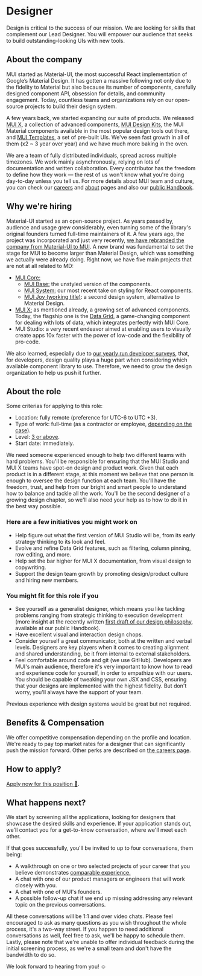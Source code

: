 # Designer

<p class="description">Design is critical to the success of our mission. We are looking for skills that complement our Lead Designer. You will empower our audience that seeks to build outstanding-looking UIs with new tools.</p>

## About the company

MUI started as Material-UI, the most successful React implementation of Google’s Material Design. It has gotten a massive following not only due to the fidelity to Material but also because its number of components, carefully designed component API, obsession for details, and community engagement. Today, countless teams and organizations rely on our open-source projects to build their design system.

A few years back, we started expanding our suite of products. We released [MUI X](/x/), a collection of advanced components, [MUI Design Kits](/design-kits/), the MUI Material components available in the most popular design tools out there, and [MUI Templates](/templates/), a set of pre-built UIs. We've seen fast growth in all of them (x2 ~ 3 year over year) and we have much more baking in the oven.

We are a team of fully distributed individuals, spread across multiple timezones. We work mainly asynchronously, relying on lots of documentation and written collaboration. Every contributor has the freedom to define how they work — the rest of us won't know what you're doing day-to-day unless you tell us. For more details about MUI team and culture, you can check our [careers](/careers/) and [about](/about/) pages and also our [public Handbook](https://mui-org.notion.site/Handbook-f086d47e10794d5e839aef9dc67f324b).

## Why we're hiring

Material-UI started as an open-source project. As years passed by, audience and usage grew considerably, even turning some of the library's original founders turned full-time maintainers of it. A few years ago, the project was incorporated and just very recently, [we have rebranded the company from Material-UI to MUI](/blog/material-ui-is-now-mui/). A new brand was fundamental to set the stage for MUI to become larger than Material Design, which was something we actually were already doing. Right now, we have five main projects that are not at all related to MD:

- [MUI Core:](/core/)
  - [MUI Base:](/customization/unstyled-components/) the unstyled version of the components.
  - [MUI System:](/system/basics/) our most recent take on styling for React components.
  - [MUI Joy (working title)](https://github.com/mui-org/material-ui/discussions/29024): a second design system, alternative to Material Design.
- [MUI X:](/x/) as mentioned already, a growing set of advanced components. Today, the flagship one is the [Data Grid](/components/data-grid/), a game-changing component for dealing with lots of data, which integrates perfectly with MUI Core.
- MUI Studio: a very recent endeavor aimed at enabling users to visually create apps 10x faster with the power of low-code and the flexibility of pro-code.

We also learned, especially due to [our yearly run developer surveys](/blog/2020-developer-survey-results/), that, for developers, design quality plays a huge part when considering which available component library to use. Therefore, we need to grow the design organization to help us push it further.

## About the role

Some criterias for applying to this role:

- Location: fully remote (preference for UTC-6 to UTC +3).
- Type of work: full-time (as a contractor or employee, [depending on the case](https://www.notion.so/mui-org/Hiring-FAQ-64763b756ae44c37b47b081f98915501)).
- Level: [3 or above](https://docs.google.com/spreadsheets/d/18VvbVCNBRWu-QYPncBl5IWTXTOpD68UQsLsymBvfm88/edit#gid=0).
- Start date: immediately.

We need someone experienced enough to help two different teams with hard problems. You'll be responsible for ensuring that the MUI Studio and MUI X teams have spot-on design and product work. Given that each product is in a different stage, at this moment we believe that one person is enough to oversee the design function at each team. You'll have the freedom, trust, and help from our bright and smart people to understand how to balance and tackle all the work. You'll be the second designer of a growing design chapter, so we'll also need your help as to how to do it in the best way possible.

### Here are a few initiatives you might work on

- Help figure out what the first version of MUI Studio will be, from its early strategy thinking to its look and feel.
- Evolve and refine Data Grid features, such as filtering, column pinning, row editing, and more.
- Help set the bar higher for MUI X documentation, from visual design to copywriting.
- Support the design team growth by promoting design/product culture and hiring new members.

### You might fit for this role if you

- See yourself as a generalist designer, which means you like tackling problems ranging from strategic thinking to execution development (more insight at the recently written [first draft of our design philosophy](https://www.notion.so/Design-philosophy-bdbef60d6fad4134a43870df3e452ebc), available at our public Handbook).
- Have excellent visual and interaction design chops.
- Consider yourself a great communicator, both at the written and verbal levels. Designers are key players when it comes to creating alignment and shared understanding, be it from internal to external stakeholders.
- Feel comfortable around code and git (we use GitHub). Developers are MUI's main audience, therefore it's very important to know how to read and experience code for yourself, in order to empathize with our users. You should be capable of tweaking your own JSX and CSS, ensuring that your designs are implemented with the highest fidelity. But don't worry, you'll always have the support of your team.

Previous experience with design systems would be great but not required.

## Benefits & Compensation

We offer competitive compensation depending on the profile and location. We're ready to pay top market rates for a designer that can significantly push the mission forward. Other perks are described on [the careers page](/careers/#perks-amp-benefits/).

## How to apply?

[Apply now for this position 📮](https://airtable.com/shrdqo1Z6srZXGcvh?prefill_Applying+for=Designer).

## What happens next?

We start by screening all the applications, looking for designers that showcase the desired skills and experience. If your application stands out, we'll contact you for a get-to-know conversation, where we'll meet each other.

If that goes successfully, you'll be invited to up to four conversations, them being:

- A walkthrough on one or two selected projects of your career that you believe demonstrates [comparable experience.](https://articles.uie.com/ux-hiring-lets-talk-about-comparable-experience/)
- A chat with one of our product managers or engineers that will work closely with you.
- A chat with one of MUI's founders.
- A possible follow-up chat if we end up missing addressing any relevant topic on the previous conversations.

All these conversations will be 1:1 and over video chats. Please feel encouraged to ask as many questions as you wish throughout the whole process, it's a two-way street. If you happen to need additional conversations as well, feel free to ask, we'll be happy to schedule them. Lastly, please note that we're unable to offer individual feedback during the initial screening process, as we're a small team and don't have the bandwidth to do so.

We look forward to hearing from you! ☺️
